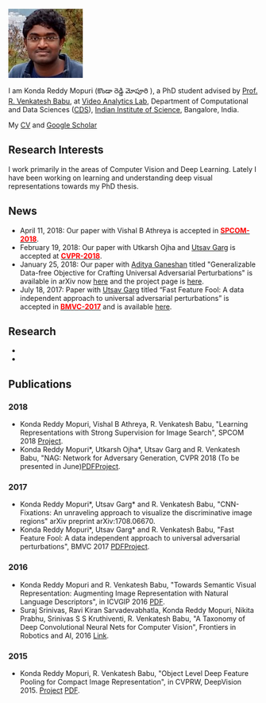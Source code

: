 ![](./images/kreddy_thumb.jpg)

I am Konda Reddy Mopuri (కొండా రెడ్డి మోపూరి ), a PhD student advised by [Prof. R. Venkatesh Babu](http://www.serc.iisc.ernet.in/~venky/), at [Video Analytics Lab](http://val.serc.iisc.ernet.in/), Department of Computational and Data Sciences ([CDS](http://cds.iisc.ac.in/)), [Indian Institute of Science](http://iisc.ac.in), Bangalore, India.

My [CV](https://drive.google.com/file/d/0B03bwxgziaQydko0dmRFSkNxblE/view?usp=sharing) and [Google Scholar](https://scholar.google.com/citations?hl=en&user=OCZ2vIYAAAAJ)
## Research Interests
I work primarily in the areas of Computer Vision and Deep Learning. Lately I have been working on learning and understanding deep visual representations towards my PhD thesis.

## News


- April 11, 2018: Our paper with Vishal B Athreya is accepted in **[<span style="color:red">SPCOM-2018</span>](http://ece.iisc.ernet.in/~spcom/2018/)**.
- February 19, 2018: Our paper with Utkarsh Ojha and [Utsav Garg](https://utsavgarg.github.io/) is accepted at **[<span style="color:red">CVPR-2018</span>](http://cvpr2018.thecvf.com)**.
- January 25, 2018: Our paper with [Aditya Ganeshan](https://www.linkedin.com/in/aditya-ganeshan-68341bb9/) titled "Generalizable Data-free Objective for Crafting Universal Adversarial Perturbations" is available in arXiv now [here](https://arxiv.org/abs/1801.08092) and the project page is [here](https://val-iisc.github.io/GD-UAP/).
- July 18, 2017: Paper with [Utsav Garg](https://utsavgarg.github.io/) titled “Fast Feature Fool: A data independent approach to universal adversarial perturbations” is accepted in **[<span style="color:red">BMVC-2017</span>](https://bmvc2017.london)** and is available [here](https://arxiv.org/abs/1707.05572).

## Research

- 
- 

## Publications

### 2018

- Konda Reddy Mopuri, Vishal B Athreya, R. Venkatesh Babu, "Learning Representations with Strong Supervision for Image Search", SPCOM 2018 [Project](https://github.com/mopurikreddy/strong-supervision).
- Konda Reddy Mopuri*, Utkarsh Ojha*, Utsav Garg and R. Venkatesh Babu, "NAG: Network for Adversary Generation, CVPR 2018 (To be presented in June)[PDF](https://arxiv.org/abs/1712.03390)[Project](http://val.serc.iisc.ernet.in/nag/).

### 2017

- Konda Reddy Mopuri*, Utsav Garg* and R. Venkatesh Babu, "CNN-Fixations: An unraveling approach to visualize the discriminative image regions" arXiv preprint arXiv:1708.06670.
- Konda Reddy Mopuri*, Utsav Garg* and R. Venkatesh Babu, "Fast Feature Fool: A data independent approach to universal adversarial perturbations", BMVC 2017 [PDF](https://arxiv.org/abs/1707.05572)[Project](https://github.com/utsavgarg/fast-feature-fool).

### 2016


- Konda Reddy Mopuri and R. Venkatesh Babu, "Towards Semantic Visual Representation: Augmenting Image Representation with Natural Language Descriptors", in ICVGIP 2016 [PDF](https://github.com/utsavgarg/fast-feature-fool).
- Suraj Srinivas, Ravi Kiran Sarvadevabhatla, Konda Reddy Mopuri, Nikita Prabhu, Srinivas S S Kruthiventi, R. Venkatesh Babu, "A Taxonomy of Deep Convolutional Neural Nets for Computer Vision", Frontiers in Robotics and AI, 2016 [Link](http://journal.frontiersin.org/article/10.3389/frobt.2015.00036/full).

### 2015

- Konda Reddy Mopuri, R. Venkatesh Babu, "Object Level Deep Feature Pooling for Compact Image Representation", in CVPRW, DeepVision 2015. [Project](https://sites.google.com/site/kreddymopuri/research/oldf) [PDF](http://www.cv-foundation.org/openaccess/content_cvpr_workshops_2015/W03/papers/Mopuri_Object_Level_Deep_2015_CVPR_paper.pdf).
